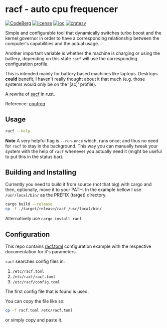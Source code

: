 racf - auto cpu frequencer
==========================
[![CodeBerg](https://img.shields.io/badge/Hosted_at-Codeberg-%232185D0?style=flat-square&logo=CodeBerg)](https://codeberg.org/explosion-mental/racf)
[![license](https://img.shields.io/badge/license-GPL--3.0-lightgreen?style=flat-square)](./LICENSE)
[![loc](https://img.shields.io/tokei/lines/github/explosion-mental/racf?color=lightgreen&style=flat-square)](./racf.rs)
[![cratesv](https://img.shields.io/crates/v/racf?style=flat-square&color=red)](https://crates.io/crates/racf)
<br>

Simple and configurable tool that dynamically switches turbo boost and the
kernel governor in order to have a corresponding relationship between the
computer's capabilities and the actual usage.


Another important variable is whether the machine is charging or using the
battery, depending on this state `racf` will use the corresponding
configuration profile.


This is intended mainly for battery based machines like laptops. Desktops
**could** benefit, I haven't really thought about it that much (e.g. those
systems would only be on the '[ac]' profile).


A rewrite of [sacf](https://github.com/explosion-mental/sacf) in rust.


Reference: [cpufreq](https://www.kernel.org/doc/html/v4.14/admin-guide/pm/cpufreq.html)

Usage
-----

```sh
racf --help
```

**Note** A very helpful flag is `--run-once` which, runs once; and thus no need
for `racf` to stay in the background. This way you can manually tweak your
system with the help of `racf` whenever you actually need it (might be useful
to put this in the status bar).

Building and Installing
-----------------------
Currently you need to build it from source (not that big) with cargo
and then, optionally, move it to your PATH. In the example bellow I use
`/usr/local/bin/` as the PREFIX (target) directory.

```sh
cargo build --release
cp -f ./target/release/racf /usr/local/bin/
```
Alternatively use `cargo install racf`

Configuration
-------------
This repo contains [racf.toml](./racf.toml) configuration example
with the respective documentation for it's parameters.

`racf` searches config files in:
1. `/etc/racf.toml`
2. `/etc/racf/racf.toml`
3. `/etc/racf/config.toml`

The first config file that is found is used.


You can copy the file like so:
```sh
cp -f racf.toml /etc/racf.toml
```
or simply copy and paste it.
